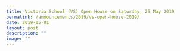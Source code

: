 ```yaml
---
title: Victoria School (VS) Open House on Saturday, 25 May 2019
permalink: /announcements/2019/vs-open-house-2019/
date: 2019-05-01
layout: post
description: ""
image: ""
---
```

